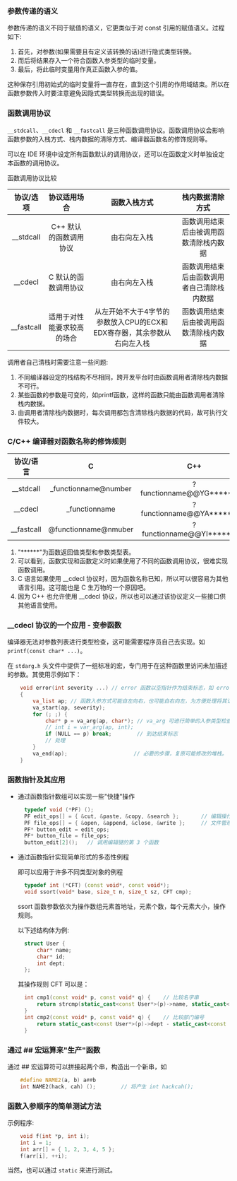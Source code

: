 

### 参数传递的语义

参数传递的语义不同于赋值的语义，它更类似于对 const 引用的赋值语义。过程如下:
1. 首先，对参数(如果需要且有定义该转换的话)进行隐式类型转换。
2. 而后将结果存入一个符合函数入参类型的临时变量。
3. 最后，将此临时变量用作真正函数入参的值。

这种保存引用初始式的临时变量将一直存在，直到这个引用的作用域结束。所以在函数参数传入时要注意避免因隐式类型转换而出现的错误。


### 函数调用协议

`__stdcall`、`__cdecl` 和 `__fastcall` 是三种函数调用协议。函数调用协议会影响函数参数的入栈方式、栈内数据的清除方式、编译器函数名的修饰规则等。

可以在 IDE 环境中设定所有函数默认的调用协议，还可以在函数定义时单独设定本函数的调用协议。

函数调用协议比较

| 协议/选项  |        协议适用场合        | 函数入栈方式   | 栈内数据清除方式 |
|:----------:|:--------------------------:|:--------------:|:----------------:|
| __stdcall  | C++ 默认的函数调用协议     | 由右向左入栈   | 函数调用结束后由被调用函数清除栈内数据 |
| __cdecl    | C 默认的函数调用协议       | 由右向左入栈   | 函数调用结束后由函数调用者自己清除栈内数据 |
| __fastcall | 适用于对性能要求较高的场合 | 从左开始不大于4字节的参数放入CPU的ECX和EDX寄存器，其余参数从右向左入栈 | 函数调用结束后由被调用函数清除栈内数据 |

调用者自己清栈时需要注意一些问题:
1. 不同编译器设定的栈结构不尽相同，跨开发平台时由函数调用者清除栈内数据不可行。
2. 某些函数的参数是可变的，如printf函数，这样的函数只能由函数调用者清除栈内数据。
3. 由调用者清除栈内数据时，每次调用都包含清除栈内数据的代码，故可执行文件较大。


### C/C++ 编译器对函数名称的修饰规则

| 协议/语言  |           C          |             C++           |
|:----------:|:--------------------:|:-------------------------:|
| __stdcall  | _functionname@number | ?functionname@@YG******@Z |
| __cdecl    | _functionname        | ?functionname@@YA******@Z |
| __fastcall | @functionname@nmuber | ?functionname@@YI******@Z |

1. "******"为函数返回值类型和参数类型表。
2. 可以看到，函数实现和函数定义时如果使用了不同的函数调用协议，很难实现函数调用。
3. C 语言如果使用 __cdecl 协议时，因为函数名称已知，所以可以很容易为其他语言引用。这可能也是 C 生万物的一个原因吧。
4. 因为 C++ 也允许使用 __cdecl 协议，所以也可以通过该协议定义一些接口供其他语言使用。


### __cdecl 协议的一个应用 - 变参函数

编译器无法对参数列表进行类型检查，这可能需要程序员自己去实现。如 `printf(const char* ...)`。

在 `stdarg.h` 头文件中提供了一组标准的宏，专门用于在这种函数里访问未加描述的参数。其使用示例如下：
```c++
    void error(int severity ...) // error 函数以空指针作为结束标志，如 error(3, str_1, int_2, NULL);
    {
        va_list ap; // 函数入参方式可能自左向右，也可能自右向左，为方便处理将其记录进一个列表中
        va_start(ap, severity);
        for (; ;) {
            char* p = va_arg(ap, char*); // va_arg 可进行简单的入参类型检查，这里假定类型为 char* 
            // int i = var_arg(ap, int);
            if (NULL == p) break;        // 到达结束标志
            // 处理
        }
        va_end(ap);                     // 必要的步骤，复原可能修改的堆栈。
    }
```

  
### 函数指针及其应用

- 通过函数指针数组可以实现一些"快捷"操作
  ```c++
    typedef void (*PF) ();
    PF edit_ops[] = { &cut, &paste, &copy, &search };       // 编辑操作
    PF file_ops[] = { &open, &append, &close, &write };     // 文件管理
    PF* button_edit = edit_ops;
    PF* button_file = file_ops;
    button_edit[2]();   // 调用编辑键的第 3 个函数
  ```

- 通过函数指针实现简单形式的多态性例程
  
  即可以应用于许多不同类型对象的例程
  ```c++
    typedef int (*CFT) (const void*, const void*);
    void ssort(void* base, size_t n, size_t sz, CFT cmp);
  ```
  ssort 函数参数依次为操作数组元素首地址，元素个数，每个元素大小，操作规则。
  
  以下述结构体为例:
  ```c++
    struct User {
        char* name;
        char* id;
        int dept;
    };
  ```
  其操作规则 CFT 可以是：
  ```c++
    int cmp1(const void* p, const void* q) {    // 比较名字串
        return strcmp(static_cast<const User*>(p)->name, static_cast<const User*>(q)->name);
    }
    int cmp2(const void* p, const void* q) {    // 比较部门编号
        return static_cast<const User*>(p)->dept - static_cast<const User*>(q)->dept;
    }
  ```
  
### 通过 ## 宏运算来"生产"函数

通过 ## 宏运算符可以拼接起两个串，构造出一个新串，如
```c++
    #define NAME2(a, b) a##b
    int NAME2(hack, cah) ();        // 将产生 int hackcah();
```


### 函数入参顺序的简单测试方法

示例程序:
```c++
    void f(int *p, int i);
    int i = 1;
    int arr[] = { 1, 2, 3, 4, 5 };
    f(arr[i], ++i);
```
当然，也可以通过 `static` 来进行测试。

